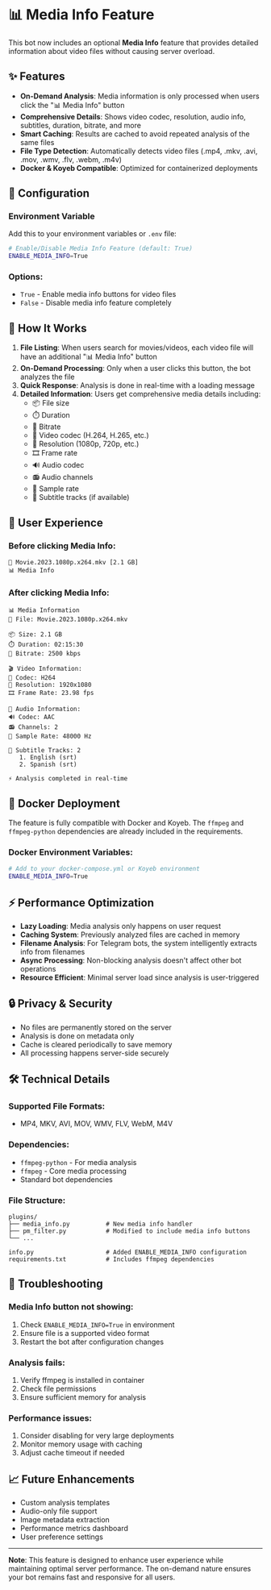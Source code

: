# 📊 Media Info Feature

This bot now includes an optional **Media Info** feature that provides detailed information about video files without causing server overload.

## ✨ Features

- **On-Demand Analysis**: Media information is only processed when users click the "📊 Media Info" button
- **Comprehensive Details**: Shows video codec, resolution, audio info, subtitles, duration, bitrate, and more
- **Smart Caching**: Results are cached to avoid repeated analysis of the same files
- **File Type Detection**: Automatically detects video files (.mp4, .mkv, .avi, .mov, .wmv, .flv, .webm, .m4v)
- **Docker & Koyeb Compatible**: Optimized for containerized deployments

## 🔧 Configuration

### Environment Variable
Add this to your environment variables or `.env` file:

```bash
# Enable/Disable Media Info Feature (default: True)
ENABLE_MEDIA_INFO=True
```

### Options:
- `True` - Enable media info buttons for video files
- `False` - Disable media info feature completely

## 🚀 How It Works

1. **File Listing**: When users search for movies/videos, each video file will have an additional "📊 Media Info" button
2. **On-Demand Processing**: Only when a user clicks this button, the bot analyzes the file
3. **Quick Response**: Analysis is done in real-time with a loading message
4. **Detailed Information**: Users get comprehensive media details including:
   - 📦 File size
   - ⏱️ Duration
   - 📡 Bitrate
   - 🎥 Video codec (H.264, H.265, etc.)
   - 📐 Resolution (1080p, 720p, etc.)
   - 🎞️ Frame rate
   - 🔊 Audio codec
   - 📻 Audio channels
   - 🎼 Sample rate
   - 💬 Subtitle tracks (if available)

## 📱 User Experience

### Before clicking Media Info:
```
📁 Movie.2023.1080p.x264.mkv [2.1 GB]
📊 Media Info
```

### After clicking Media Info:
```
📊 Media Information
📁 File: Movie.2023.1080p.x264.mkv

📦 Size: 2.1 GB
⏱️ Duration: 02:15:30
📡 Bitrate: 2500 kbps

🎬 Video Information:
🎥 Codec: H264
📐 Resolution: 1920x1080
🎞️ Frame Rate: 23.98 fps

🎵 Audio Information:
🔊 Codec: AAC
📻 Channels: 2
🎼 Sample Rate: 48000 Hz

💬 Subtitle Tracks: 2
   1. English (srt)
   2. Spanish (srt)

⚡ Analysis completed in real-time
```

## 🐳 Docker Deployment

The feature is fully compatible with Docker and Koyeb. The `ffmpeg` and `ffmpeg-python` dependencies are already included in the requirements.

### Docker Environment Variables:
```bash
# Add to your docker-compose.yml or Koyeb environment
ENABLE_MEDIA_INFO=True
```

## ⚡ Performance Optimization

- **Lazy Loading**: Media analysis only happens on user request
- **Caching System**: Previously analyzed files are cached in memory
- **Filename Analysis**: For Telegram bots, the system intelligently extracts info from filenames
- **Async Processing**: Non-blocking analysis doesn't affect other bot operations
- **Resource Efficient**: Minimal server load since analysis is user-triggered

## 🔒 Privacy & Security

- No files are permanently stored on the server
- Analysis is done on metadata only
- Cache is cleared periodically to save memory
- All processing happens server-side securely

## 🛠️ Technical Details

### Supported File Formats:
- MP4, MKV, AVI, MOV, WMV, FLV, WebM, M4V

### Dependencies:
- `ffmpeg-python` - For media analysis
- `ffmpeg` - Core media processing
- Standard bot dependencies

### File Structure:
```
plugins/
├── media_info.py          # New media info handler
├── pm_filter.py           # Modified to include media info buttons
└── ...

info.py                    # Added ENABLE_MEDIA_INFO configuration
requirements.txt           # Includes ffmpeg dependencies
```

## 🚫 Troubleshooting

### Media Info button not showing:
1. Check `ENABLE_MEDIA_INFO=True` in environment
2. Ensure file is a supported video format
3. Restart the bot after configuration changes

### Analysis fails:
1. Verify ffmpeg is installed in container
2. Check file permissions
3. Ensure sufficient memory for analysis

### Performance issues:
1. Consider disabling for very large deployments
2. Monitor memory usage with caching
3. Adjust cache timeout if needed

## 📈 Future Enhancements

- Custom analysis templates
- Audio-only file support
- Image metadata extraction
- Performance metrics dashboard
- User preference settings

---

**Note**: This feature is designed to enhance user experience while maintaining optimal server performance. The on-demand nature ensures your bot remains fast and responsive for all users.